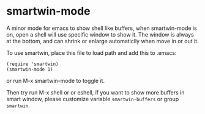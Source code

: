 # smartwin-mode
A minor mode for emacs to show shell like buffers, when smartwin-mode is on, open a shell will use specific window to show it. The window is always at the bottom, and can shrink or enlarge automaticlly when move in or out it.

To use smartwin, place this file to load path and add this to .emacs:

    (require 'smartwin)
    (smartwin-mode 1)

or run M-x smartwin-mode to toggle it.

Then try run M-x shell or or eshell, if you want to show more buffers in smart
window, please customize variable `smartwin-buffers` or group `smartwin`.
